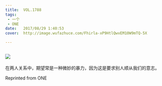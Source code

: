 ```yaml
---
title:	VOL.1788
tags:
 - 一个
 - ONE
date:	2017/08/29 1:40:53
cover:	http://image.wufazhuce.com/Fhirla-xP9HtlQwvEM10W9mTQ-5X

---
```

![](http://image.wufazhuce.com/Fhirla-xP9HtlQwvEM10W9mTQ-5X)
---

在两人关系中，期望常是一种微妙的暴力，因为这是要求别人顺从我们的意志。
 
Reprinted from ONE

